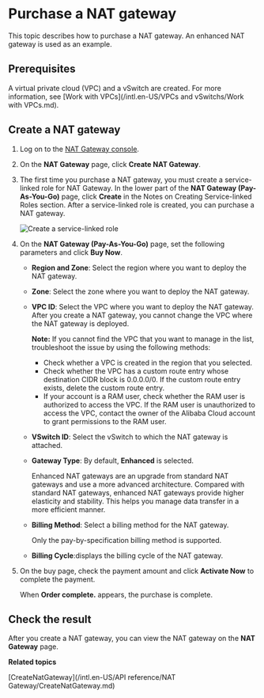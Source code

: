 # Purchase a NAT gateway

This topic describes how to purchase a NAT gateway. An enhanced NAT gateway is used as an example.

## Prerequisites

A virtual private cloud \(VPC\) and a vSwitch are created. For more information, see [Work with VPCs](/intl.en-US/VPCs and vSwitchs/Work with VPCs.md).

## Create a NAT gateway

1.  Log on to the [NAT Gateway console](https://vpc.console.aliyun.com/nat).

2.  On the **NAT Gateway** page, click **Create NAT Gateway**.

3.  The first time you purchase a NAT gateway, you must create a service-linked role for NAT Gateway. In the lower part of the **NAT Gateway \(Pay-As-You-Go\)** page, click **Create** in the Notes on Creating Service-linked Roles section. After a service-linked role is created, you can purchase a NAT gateway.

    ![Create a service-linked role](../images/p225001.png)

4.  On the **NAT Gateway \(Pay-As-You-Go\)** page, set the following parameters and click **Buy Now**.

    -   **Region and Zone**: Select the region where you want to deploy the NAT gateway.
    -   **Zone**: Select the zone where you want to deploy the NAT gateway.
    -   **VPC ID**: Select the VPC where you want to deploy the NAT gateway. After you create a NAT gateway, you cannot change the VPC where the NAT gateway is deployed.

        **Note:** If you cannot find the VPC that you want to manage in the list, troubleshoot the issue by using the following methods:

        -   Check whether a VPC is created in the region that you selected.
        -   Check whether the VPC has a custom route entry whose destination CIDR block is 0.0.0.0/0. If the custom route entry exists, delete the custom route entry.
        -   If your account is a RAM user, check whether the RAM user is authorized to access the VPC. If the RAM user is unauthorized to access the VPC, contact the owner of the Alibaba Cloud account to grant permissions to the RAM user.
    -   **VSwitch ID**: Select the vSwitch to which the NAT gateway is attached.
    -   **Gateway Type**: By default, **Enhanced** is selected.

        Enhanced NAT gateways are an upgrade from standard NAT gateways and use a more advanced architecture. Compared with standard NAT gateways, enhanced NAT gateways provide higher elasticity and stability. This helps you manage data transfer in a more efficient manner.

    -   **Billing Method**: Select a billing method for the NAT gateway.

        Only the pay-by-specification billing method is supported.

    -   **Billing Cycle**:displays the billing cycle of the NAT gateway.
5.  On the buy page, check the payment amount and click **Activate Now** to complete the payment.

    When **Order complete.** appears, the purchase is complete.


## Check the result

After you create a NAT gateway, you can view the NAT gateway on the **NAT Gateway** page.

**Related topics**  


[CreateNatGateway](/intl.en-US/API reference/NAT Gateway/CreateNatGateway.md)

